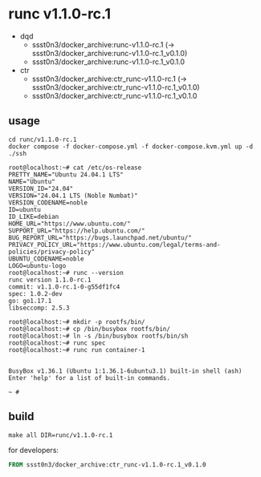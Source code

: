 # runc v1.1.0-rc.1

* dqd
    * ssst0n3/docker_archive:runc-v1.1.0-rc.1 (-> ssst0n3/docker_archive:runc-v1.1.0-rc.1_v0.1.0)
    * ssst0n3/docker_archive:runc-v1.1.0-rc.1_v0.1.0
* ctr
    * ssst0n3/docker_archive:ctr_runc-v1.1.0-rc.1 (-> ssst0n3/docker_archive:ctr_runc-v1.1.0-rc.1_v0.1.0)
    * ssst0n3/docker_archive:ctr_runc-v1.1.0-rc.1_v0.1.0

## usage

```shell
cd runc/v1.1.0-rc.1
docker compose -f docker-compose.yml -f docker-compose.kvm.yml up -d
./ssh
```

```shell
root@localhost:~# cat /etc/os-release 
PRETTY_NAME="Ubuntu 24.04.1 LTS"
NAME="Ubuntu"
VERSION_ID="24.04"
VERSION="24.04.1 LTS (Noble Numbat)"
VERSION_CODENAME=noble
ID=ubuntu
ID_LIKE=debian
HOME_URL="https://www.ubuntu.com/"
SUPPORT_URL="https://help.ubuntu.com/"
BUG_REPORT_URL="https://bugs.launchpad.net/ubuntu/"
PRIVACY_POLICY_URL="https://www.ubuntu.com/legal/terms-and-policies/privacy-policy"
UBUNTU_CODENAME=noble
LOGO=ubuntu-logo
root@localhost:~# runc --version
runc version 1.1.0-rc.1
commit: v1.1.0-rc.1-0-g55df1fc4
spec: 1.0.2-dev
go: go1.17.1
libseccomp: 2.5.3
```

```shell
root@localhost:~# mkdir -p rootfs/bin/
root@localhost:~# cp /bin/busybox rootfs/bin/
root@localhost:~# ln -s /bin/busybox rootfs/bin/sh
root@localhost:~# runc spec
root@localhost:~# runc run container-1


BusyBox v1.36.1 (Ubuntu 1:1.36.1-6ubuntu3.1) built-in shell (ash)
Enter 'help' for a list of built-in commands.

~ # 
```

## build

```shell
make all DIR=runc/v1.1.0-rc.1
```

for developers:

```dockerfile
FROM ssst0n3/docker_archive:ctr_runc-v1.1.0-rc.1_v0.1.0
```